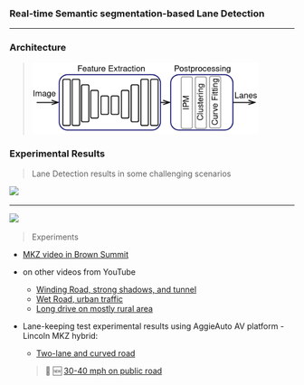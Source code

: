 ### Real-time Semantic segmentation-based Lane Detection
 ----
### Architecture

 > <img src="/images/block_diagram.png" width="400" />


### Experimental Results
> Lane Detection results in some challenging scenarios
 <img src="/images/sample_0.png" width="700" />
 <hr>
 <img src="/images/sample_1.png" width="700" /> 
 
> Experiments
  - <a target="" href="https://youtu.be/h-Oo3QAGmfI"> MKZ video in Brown Summit </a>
  - on other videos from YouTube
    - <a href="https://youtu.be/HR-Y1Pi0aFM"> Winding Road, strong shadows, and tunnel </a>
    - <a href="https://youtu.be/j5-JM3bYv-8"> Wet Road, urban traffic </a>
    - <a href="https://youtu.be/5uSY_c71Rfc"> Long drive on mostly rural area </a>
    
- Lane-keeping test experimental results using AggieAuto AV platform - Lincoln MKZ hybrid:
  - <a target="_blank" href="https://youtu.be/Dh29i2lnDhg"> Two-lane and curved road </a>
  > 🔴 🆕 <a target="_blank" href="https://youtu.be/bgg8-TwXo24"> 30-40 mph on public road </a>
